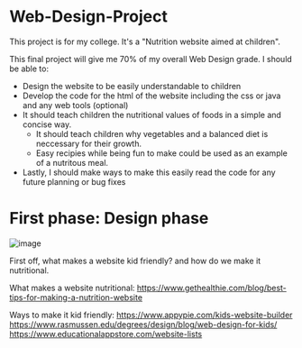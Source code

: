 # Web-Design-Project
This project is for my college. It's a "Nutrition website aimed at children".

This final project will give me 70% of my overall Web Design grade. I should be able to:
- Design the website to be easily understandable to children
- Develop the code for the html of the website including the css or java and any web tools (optional)
- It should teach children the nutritional values of foods in a simple and concise way. 
  - It should teach children why vegetables and a balanced diet is neccessary for their growth.
  - Easy recipies while being fun to make could be used as an example of a nutritous meal.
- Lastly, I should make ways to make this easily read the code for any future planning or bug fixes




# First phase: Design phase
![image](https://user-images.githubusercontent.com/98755378/212028817-650959e3-55e1-431e-8385-be36030e348d.png)

First off, what makes a website kid friendly? and how do we make it nutritional.

What makes a website nutritional:
https://www.gethealthie.com/blog/best-tips-for-making-a-nutrition-website

Ways to make it kid friendly:
https://www.appypie.com/kids-website-builder
https://www.rasmussen.edu/degrees/design/blog/web-design-for-kids/
https://www.educationalappstore.com/website-lists



